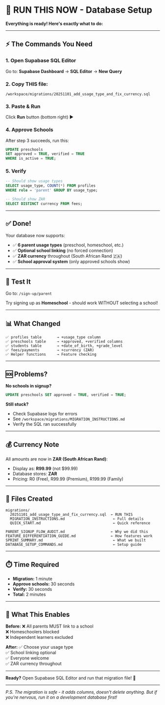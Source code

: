 # 🚀 RUN THIS NOW - Database Setup

**Everything is ready! Here's exactly what to do:**

---

## ⚡ The Commands You Need

### **1. Open Supabase SQL Editor**
Go to: **Supabase Dashboard** → **SQL Editor** → **New Query**

### **2. Copy THIS file:**
```
/workspace/migrations/20251101_add_usage_type_and_fix_currency.sql
```

### **3. Paste & Run**
Click **Run** button (bottom right) ▶️

### **4. Approve Schools**
After step 3 succeeds, run this:

```sql
UPDATE preschools 
SET approved = TRUE, verified = TRUE 
WHERE is_active = TRUE;
```

### **5. Verify**
```sql
-- Should show usage types
SELECT usage_type, COUNT(*) FROM profiles 
WHERE role = 'parent' GROUP BY usage_type;

-- Should show ZAR
SELECT DISTINCT currency FROM fees;
```

---

## ✅ Done!

Your database now supports:
- ✅ **6 parent usage types** (preschool, homeschool, etc.)
- ✅ **Optional school linking** (no forced connection)
- ✅ **ZAR currency** throughout (South African Rand 🇿🇦)
- ✅ **School approval system** (only approved schools show)

---

## 🧪 Test It

Go to: `/sign-up/parent`

Try signing up as **Homeschool** - should work WITHOUT selecting a school!

---

## 📊 What Changed

```
✅ profiles table       → +usage_type column
✅ preschools table     → +approved, +verified columns  
✅ students table       → +date_of_birth, +grade_level
✅ fees/payments        → +currency (ZAR)
✅ Helper functions     → Feature checking
```

---

## 🆘 Problems?

**No schools in signup?**
```sql
UPDATE preschools SET approved = TRUE, verified = TRUE;
```

**Still stuck?**
- Check Supabase logs for errors
- See `/workspace/migrations/MIGRATION_INSTRUCTIONS.md`
- Verify the SQL ran successfully

---

## 💰 Currency Note

All amounts are now in **ZAR (South African Rand)**:
- Display as: **R99.99** (not $99.99)
- Database stores: **ZAR**
- Pricing: R0 (Free), R99.99 (Premium), R199.99 (Family)

---

## 📁 Files Created

```
migrations/
  20251101_add_usage_type_and_fix_currency.sql  ← RUN THIS
  MIGRATION_INSTRUCTIONS.md                      ← Full details
  QUICK_START.md                                 ← Quick reference

PARENT_SIGNUP_FLOW_AUDIT.md                     ← Why we did this
FEATURE_DIFFERENTIATION_GUIDE.md                ← How features work
SPRINT_SUMMARY.md                                ← What we built
DATABASE_SETUP_COMMANDS.md                       ← Setup guide
```

---

## ⏱️ Time Required

- **Migration:** 1 minute
- **Approve schools:** 30 seconds  
- **Verify:** 30 seconds
- **Total:** 2 minutes

---

## 🎯 What This Enables

**Before:**
❌ All parents MUST link to a school  
❌ Homeschoolers blocked  
❌ Independent learners excluded  

**After:**
✅ Choose your usage type  
✅ School linking optional  
✅ Everyone welcome  
✅ ZAR currency throughout  

---

**Ready?** Open Supabase SQL Editor and run that migration file! 🚀

---

*P.S. The migration is safe - it adds columns, doesn't delete anything. But if you're nervous, run it on a development database first!*
